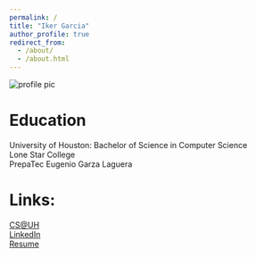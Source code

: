 ```yaml
---
permalink: /
title: "Iker Garcia"
author_profile: true
redirect_from: 
  - /about/
  - /about.html
---
```

![profile pic](https://gitpage4353.github.io/images/pic.png "Profile Pic")

Education
======
University of Houston: Bachelor of Science in Computer Science  
Lone Star College  
PrepaTec Eugenio Garza Laguera  

Links:
======  
[CS@UH](https://cs.uh.edu)  
[LinkedIn](https://www.linkedin.com/in/iker-garcia-0505b31b5/)  
[Resume](https://gitpage4353.github.io/files/CV_IkerGarcia_2025.pdf)  

